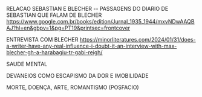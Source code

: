 
RELACAO SEBASTIAN E BLECHER -- PASSAGENS DO DIARIO DE SEBASTIAN QUE FALAM DE BLECHER
https://www.google.com.br/books/edition/Jurnal_1935_1944/mxvNDwAAQBAJ?hl=en&gbpv=1&pg=PT19&printsec=frontcover



ENTREVISTA COM BLECHER https://minorliteratures.com/2024/01/31/does-a-writer-have-any-real-influence-i-doubt-it-an-interview-with-max-blecher-gh-a-harabagiu-tr-gabi-reigh/


SAUDE MENTAL

DEVANEIOS COMO ESCAPISMO DA DOR E IMOBILIDADE

MORTE, DOENÇA, ARTE, ROMANTISMO (POSFACIO)


